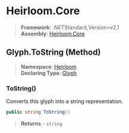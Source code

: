 # Heirloom.Core

> **Framework**: .NETStandard,Version=v2.1  
> **Assembly**: [Heirloom.Core][0]

## Glyph.ToString (Method)

> **Namespace**: [Heirloom][0]  
> **Declaring Type**: [Glyph][1]

### ToString()

Converts this glyph into a string representation.

```cs
public string ToString()
```

> **Returns** - `string`

[0]: ../../../Heirloom.Core.md
[1]: ../Glyph.md
